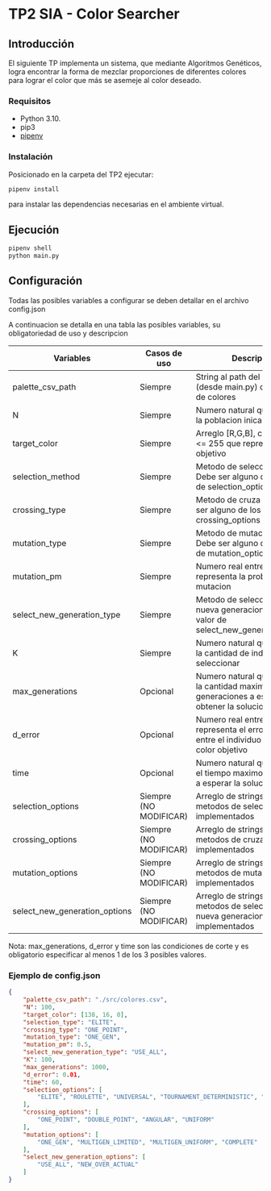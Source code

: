 
# TP2 SIA - Color Searcher

## Introducción

El siguiente TP implementa un sistema, que mediante Algoritmos Genéticos, logra encontrar
la forma de mezclar proporciones de diferentes colores para lograr el color que más se
asemeje al color deseado.

### Requisitos

- Python 3.10.
- pip3
- [pipenv](https://pypi.org/project/pipenv/)

### Instalación

Posicionado en la carpeta del TP2 ejecutar:

```sh
pipenv install
```

para instalar las dependencias necesarias en el ambiente virtual.

## Ejecución

```sh
pipenv shell
python main.py
```

## Configuración
Todas las posibles variables a configurar se deben detallar en el archivo config.json

A continuacion se detalla en una tabla las posibles variables, su obligatoriedad de uso y descripcion


| Variables         | Casos de uso            | Descripción                                                          
|-------------------|-------------------------|---------------------------------------------------------------------------------|
| palette_csv_path  | Siempre                 | String al path del archivo csv (desde main.py) con la paleta de colores         |
| N                 | Siempre                 | Numero natural que representa la poblacion inical                               | 
| target_color      | Siempre                 | Arreglo [R,G,B], con 0 <= R,G,B <= 255 que representa el color objetivo         | 
| selection_method  | Siempre                 | Metodo de seleccion a usar. Debe ser alguno de los valores de selection_options | 
| crossing_type     | Siempre                 | Metodo de cruza a usar. Debe ser alguno de los valores de crossing_options      | 
| mutation_type     | Siempre                 | Metodo de mutacion a usar. Debe ser alguno de los valores de mutation_options   |
| mutation_pm       | Siempre                 | Numero real entre (0,1) que representa la probabilidad de mutacion              |
| select_new_generation_type | Siempre        | Metodo de seleccion de la nueva generacion. Debe ser un valor de select_new_generation_options  |
| K                 | Siempre                 | Numero natural que representa la cantidad de individuos a seleccionar           |
| max_generations   | Opcional                | Numero natural que representa la cantidad maxima de generaciones a esperar hasta obtener la solucion   |       
| d_error           | Opcional                | Numero real entre (0,1) que representa el error minimo entre el individuo mas apto y el color objetivo |
| time              | Opcional                | Numero natural que representa el tiempo maximo en segundos a esperar la solucion  |
| selection_options | Siempre (NO MODIFICAR)  | Arreglo de strings con los metodos de seleccion implementados                   |
| crossing_options  | Siempre (NO MODIFICAR)  | Arreglo de strings con los metodos de cruza implementados                       |
| mutation_options  | Siempre (NO MODIFICAR)  | Arreglo de strings con los metodos de mutacion implementados                    |
| select_new_generation_options  | Siempre (NO MODIFICAR)  | Arreglo de strings con los metodos de seleccion de la nueva generacion implementados     |

Nota: max_generations, d_error y time son las condiciones de corte y es obligatorio especificar al menos 1 de los 3 posibles valores.

### Ejemplo de config.json

``` json
{
    "palette_csv_path": "./src/colores.csv",
    "N": 100, 
    "target_color": [138, 16, 0],
    "selection_type": "ELITE", 
    "crossing_type": "ONE_POINT",       
    "mutation_type": "ONE_GEN",   
    "mutation_pm": 0.5,
    "select_new_generation_type": "USE_ALL",
    "K": 100,
    "max_generations": 1000,
    "d_error": 0.01,
    "time": 60,
    "selection_options": [
        "ELITE", "ROULETTE", "UNIVERSAL", "TOURNAMENT_DETERMINISTIC", "TOURNAMENT_PROBABILISTIC"
    ],
    "crossing_options": [
        "ONE_POINT", "DOUBLE_POINT", "ANGULAR", "UNIFORM"
    ],
    "mutation_options": [
        "ONE_GEN", "MULTIGEN_LIMITED", "MULTIGEN_UNIFORM", "COMPLETE"
    ],
    "select_new_generation_options": [
        "USE_ALL", "NEW_OVER_ACTUAL"
    ]
}
```

